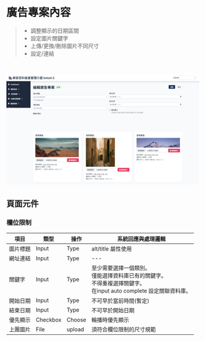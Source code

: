 # 廣告專案內容
> - 調整顯示的日期區間
> - 設定圖片關鍵字
> - 上傳/更換/刪除圖片不同尺寸
> - 設定/連結
>


<br>

![畫面示意](asset/advert-case.png)


## 頁面元件

### 欄位限制
| 項目 | 類型 | 操作 | 系統回應與處理邏輯 |
| --- | --- | --- | --- |
| 圖片標題 | Input | Type | alt/title 屬性使用 |
| 網址連結 | Input | Type | --- |
| 關鍵字 | Input | Type |至少需要選擇一個類別。<br>僅能選擇資料庫已有的關鍵字。<br>不得重複選擇關鍵字。<br>在input auto complete 設定關聯資料庫。|
| 開始日期 | Input | Type | 不可早於當前時間(暫定) |
| 結束日期 | Input | Type | 不可早於開始日期 |
| 優先顯示 | Checkbox | Choose | 輪播時優先顯示 |
| 上團圖片 | File | upload | 須符合欄位限制的尺寸規範 |


